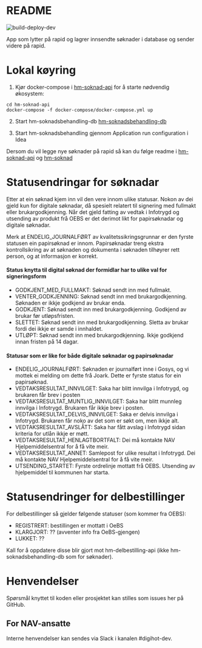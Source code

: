 # README
![build-deploy-dev](https://github.com/navikt/hm-soknadsbehandling/workflows/Build%20and%20deploy/badge.svg)

App som lytter på rapid og lagrer innsendte søknader i database og sender videre på rapid.


# Lokal køyring

1. Kjør docker-compose i [hm-soknad-api](https://github.com/navikt/hm-soknad-api) for å starte nødvendig økosystem:
```
cd hm-soknad-api
docker-compose -f docker-compose/docker-compose.yml up
```
2. Start hm-soknadsbehandling-db [hm-soknadsbehandling-db](https://github.com/navikt/hm-soknadsbehandling-db)

3. Start hm-soknadsbehandling gjennom Application run configuration i Idea

Dersom du vil legge nye søknader på rapid så kan du følge readme i [hm-soknad-api](https://github.com/navikt/hm-soknad-api) og
[hm-soknad](https://github.com/navikt/hm-soknad)

# Statusendringar for søknadar
Etter at ein søknad kjem inn vil den vere innom ulike statusar. Nokon av dei gjeld kun for digitale søknadar, då spesielt relatert til signering
med fullmakt eller brukargodkjenning. Når det gjeld fatting av vedtak i Infotrygd og utsending av produkt frå OEBS er det derimot likt for 
papirsøknadar og digitale søknadar. 

Merk at ENDELIG_JOURNALFØRT av kvalitetssikringsgrunnar er den fyrste statusen ein papirsøknad er innom. Papirsøknadar treng ekstra kontrollsikring av 
at søknaden og dokumenta i søknaden tilhøyrer rett person, og at informasjon er korrekt.

#### Status knytta til digital søknad der formidlar har to ulike val for signeringsform
- GODKJENT_MED_FULLMAKT: Søknad sendt inn med fullmakt.
- VENTER_GODKJENNING: Søknad sendt inn med brukargodkjenning. Søknaden er ikkje godkjend av brukar enda.
- GODKJENT: Søknad sendt inn med brukargodkjenning. Godkjend av brukar før utløpsfristen.
- SLETTET: Søknad sendt inn med brukargodkjenning. Sletta av brukar fordi dei ikkje er samde i innhaldet.
- UTLØPT: Søknad sendt inn med brukargodkjenning. Ikkje godkjend innan fristen på 14 dagar.
  
#### Statusar som er like for både digitale søknadar og papirsøknadar
- ENDELIG_JOURNALFØRT: Søknaden er journalført inne i Gosys, og vi mottek ei melding om dette frå Joark. Dette er fyrste status for ein papirsøknad.
- VEDTAKSRESULTAT_INNVILGET: Saka har blitt innvilga i Infotrygd, og brukaren får brev i posten
- VEDTAKSRESULTAT_MUNTLIG_INNVILGET: Saka har blitt munnleg innvilga i Infotrygd. Brukaren får ikkje brev i posten. 
- VEDTAKSRESULTAT_DELVIS_INNVILGET: Saka er delvis innvilga i Infotrygd. Brukaren får noko av det som er søkt om, men ikkje alt.
- VEDTAKSRESULTAT_AVSLÅTT: Saka har fått avslag i Infotrygd sidan kriteria for utlån ikkje er møtt.
- VEDTAKSRESULTAT_HENLAGTBORTFALT: Dei må kontakte NAV Hjelpemiddelsentral for å få vite meir.
- VEDTAKSRESULTAT_ANNET: Samlepost for ulike resultat i Infotrygd. Dei må kontakte NAV Hjelpemiddelsentral for å få vite meir.
- UTSENDING_STARTET: Fyrste ordrelinje mottatt frå OEBS. Utsending av hjelpemiddel til kommunen har starta.

# Statusendringer for delbestillinger
For delbestillinger så gjelder følgende statuser (som kommer fra OEBS):
- REGISTRERT: bestillingen er mottatt i OeBS
- KLARGJORT: ?? (avventer info fra OeBS-gjengen)
- LUKKET: ??

Kall for å oppdatere disse blir gjort mot hm-delbestilling-api (ikke hm-soknadsbehandling-db som for søknader).

# Henvendelser

Spørsmål knyttet til koden eller prosjektet kan stilles som issues her på GitHub.

## For NAV-ansatte

Interne henvendelser kan sendes via Slack i kanalen #digihot-dev.
